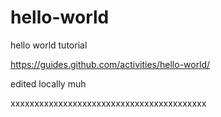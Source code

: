# hello-world
hello world tutorial

https://guides.github.com/activities/hello-world/

edited locally
muh



xxxxxxxxxxxxxxxxxxxxxxxxxxxxxxxxxxxxxxxxx
